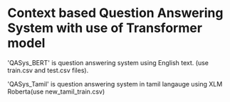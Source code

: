 # Context based Question Answering System with use of Transformer model

'QASys_BERT' is question answering system using English text. (use train.csv and test.csv files). 

'QASys_Tamil' is question answering system in tamil langauge using XLM Roberta(use new_tamil_train.csv)
